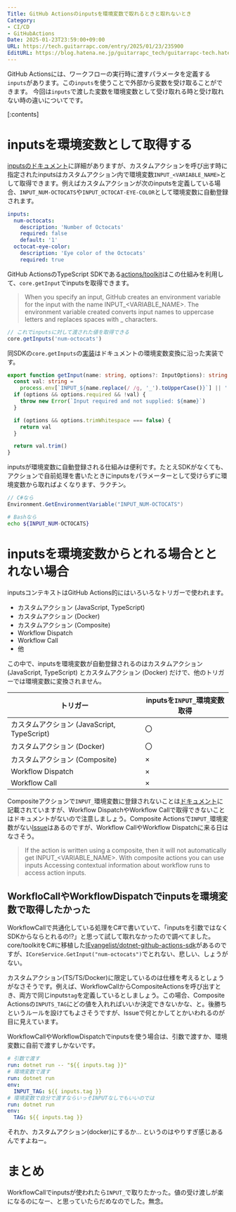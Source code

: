 ```yaml
---
Title: GitHub Actionsのinputsを環境変数で取れるときと取れないとき
Category:
- CI/CD
- GitHubActions
Date: 2025-01-23T23:59:00+09:00
URL: https://tech.guitarrapc.com/entry/2025/01/23/235900
EditURL: https://blog.hatena.ne.jp/guitarrapc_tech/guitarrapc-tech.hatenablog.com/atom/entry/6802418398322739285
---
```


GitHub Actionsには、ワークフローの実行時に渡すパラメータを定義する`inputs`があります。この`inputs`を使うことで外部から変数を受け取ることができます。
今回は`inputs`で渡した変数を環境変数として受け取れる時と受け取れない時の違いについてです。

[:contents]

# inputsを環境変数として取得する

[inputsのドキュメント](https://docs.github.com/en/actions/sharing-automations/creating-actions/metadata-syntax-for-github-actions#inputs)に詳細がありますが、カスタムアクションを呼び出す時に指定されたinputsはカスタムアクション内で環境変数`INPUT_<VARIABLE_NAME>`として取得できます。例えばカスタムアクションが次のinputsを定義している場合、`INPUT_NUM-OCTOCATS`や`INPUT_OCTOCAT-EYE-COLOR`として環境変数に自動登録されます。

```yaml
inputs:
  num-octocats:
    description: 'Number of Octocats'
    required: false
    default: '1'
  octocat-eye-color:
    description: 'Eye color of the Octocats'
    required: true
```

GitHub ActionsのTypeScript SDKである[actions/toolkit](https://github.com/actions/toolkit)はこの仕組みを利用して、`core.getInput`でinputsを取得できます。

> When you specify an input, GitHub creates an environment variable for the input with the name INPUT_<VARIABLE_NAME>. The environment variable created converts input names to uppercase letters and replaces spaces with _ characters.

```typescript
// これでinputsに対して渡された値を取得できる
core.getInputs('num-octocats')
```

同SDKの`core.getInputs`の[実装](https://github.com/actions/toolkit/blob/1f7c2c79e034fe8a0d28006f52fc5b70f6dbb750/packages/core/src/core.ts#L128)はドキュメントの環境変数変換に沿った実装です。

```typescript
export function getInput(name: string, options?: InputOptions): string {
  const val: string =
    process.env[`INPUT_${name.replace(/ /g, '_').toUpperCase()}`] || ''
  if (options && options.required && !val) {
    throw new Error(`Input required and not supplied: ${name}`)
  }

  if (options && options.trimWhitespace === false) {
    return val
  }

  return val.trim()
}
```

inputsが環境変数に自動登録される仕組みは便利です。たとえSDKがなくても、アクションで自前処理を書いたときにinputsをパラメーターとして受けらずに環境変数から取ればよくなります、ラクチン。

```cs
// C#なら
Environment.GetEnvironmentVariable("INPUT_NUM-OCTOCATS")
```

```sh
# Bashなら
echo ${INPUT_NUM-OCTOCATS}
```

# inputsを環境変数からとれる場合ととれない場合

inputsコンテキストはGitHub Actions的にはいろいろなトリガーで使われます。

* カスタムアクション (JavaScript, TypeScript)
* カスタムアクション (Docker)
* カスタムアクション (Composite)
* Workflow Dispatch
* Workflow Call
* 他

この中で、inputsを環境変数が自動登録されるのはカスタムアクション (JavaScript, TypeScript) とカスタムアクション (Docker) だけで、他のトリガーでは環境変数に変換されません。

| トリガー | inputsを`INPUT_`環境変数取得 |
| --- | --- |
| カスタムアクション (JavaScript, TypeScript) | 〇 |
| カスタムアクション (Docker) | 〇 |
| カスタムアクション (Composite) | × |
| Workflow Dispatch | × |
| Workflow Call | × |

Compositeアクションで`INPUT_`環境変数に登録されないことは[ドキュメント](https://docs.github.com/en/actions/sharing-automations/creating-actions/metadata-syntax-for-github-actions#inputs)に記載されていますが、Workflow DispatchやWorkflow Callで取得できないことはドキュメントがないので注意しましょう。Composite Actionsで`INPUT_`環境変数がない[Issue](https://github.com/actions/runner/issues/665)はあるのですが、Workflow CallやWorkflow Dispatchに来る日はなさそう。

> If the action is written using a composite, then it will not automatically get INPUT_<VARIABLE_NAME>. With composite actions you can use inputs Accessing contextual information about workflow runs to access action inputs.

## WorkfloCallやWorkflowDispatchでinputsを環境変数で取得したかった

WorkflowCallで共通化している処理をC#で書いていて、「inputsを引数ではなくSDKからならとれるの!?」と思って試して取れなかったので調べてました。core/toolkitをC#に移植した[IEvangelist/dotnet-github-actions-sdk](https://github.com/IEvangelist/dotnet-github-actions-sdk)があるのですが、`ICoreService.GetInput("num-octocats")`でとれない、悲しい、しょうがない。

カスタムアクション(TS/TS/Docker)に限定しているのは仕様を考えるとしょうがなさそうです。例えば、WorkflowCallからCompositeActionsを呼び出すとき、両方で同じinputs`tag`を定義しているとしましょう。この場合、Composite Actionsの`INPUTS_TAG`にどの値を入れればいいか決定できないかな、と。後勝ちというルールを設けてもよさそうですが、Issueで何とかしてとかいわれるのが目に見えています。

WorkflowCallやWorkflowDispatchでinputsを使う場合は、引数で渡すか、環境変数に自前で渡すしかないです。

```yaml
# 引数で渡す
run: dotnet run -- "${{ inputs.tag }}"
# 環境変数で渡す
run: dotnet run
env:
  INPUT_TAG: ${{ inputs.tag }}
# 環境変数で自分で渡すならいっそINPUTなしでもいいのでは
run: dotnet run
env:
  TAG: ${{ inputs.tag }}
```

それか、カスタムアクション(docker)にするか... というのはやりすぎ感じあるんですよねー。

# まとめ

WorkflowCallでinputsが使われたら`INPUT_`で取りたかった。値の受け渡しが楽になるのになー、と思っていたらだめなのでした。無念。
